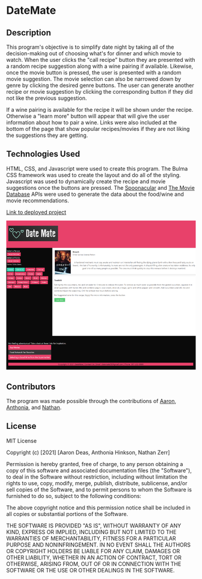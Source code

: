 # DateMate

## Description

This program's objective is to simplify date night by taking all of the decision-making out of choosing what's for dinner and which movie to watch. When the user clicks the "call recipe" button they are presented with a random recipe suggestion along with a wine pairing if available. Likewise, once the movie button is pressed, the user is presented with a random movie suggestion. The movie selection can also be narrowed down by genre by clicking the desired genre buttons. The user can generate another recipe or movie suggestion by clicking the corresponding button if they did not like the previous suggestion.

If a wine pairing is available for the recipe it will be shown under the recipe. Otherwise a "learn more" button will appear that will give the user information about how to pair a wine. Links were also included at the bottom of the page that show popular recipes/movies if they are not liking the suggestions they are getting.


## Technologies Used

HTML, CSS, and Javascript were used to create this program. The Bulma CSS framework was used to create the layout and do all of the styling. Javascript was used to dynamically create the recipe and movie suggestions once the buttons are pressed. The [Spoonacular](https://spoonacular.com/food-api) and [The Movie Database](https://developers.themoviedb.org/3/getting-started/introduction) APIs were used to generate the data about the food/wine and movie recommendations.

[Link to deployed project](https://b00000001.github.io/DateMate/)

![screenshot](https://github.com/b00000001/DateMate/blob/0d0b865da8bc6035c53f9ee6ee0dc37f44923dc8/assets/images/dateMateScreenshot.png)

## Contributors

The program was made possible through the contributions of [Aaron](https://github.com/b00000001), [Anthonia](https://github.com/ahinkson97), and [Nathan](https://github.com/nzerr57).

## License

MIT License

Copyright (c) [2021] [Aaron Deas, Anthonia Hinkson, Nathan Zerr]

Permission is hereby granted, free of charge, to any person obtaining a copy of this software and associated documentation files (the "Software"), to deal in the Software without restriction, including without limitation the rights to use, copy, modify, merge, publish, distribute, sublicense, and/or sell copies of the Software, and to permit persons to whom the Software is furnished to do so, subject to the following conditions:

The above copyright notice and this permission notice shall be included in all copies or substantial portions of the Software.

THE SOFTWARE IS PROVIDED "AS IS", WITHOUT WARRANTY OF ANY KIND, EXPRESS OR IMPLIED, INCLUDING BUT NOT LIMITED TO THE WARRANTIES OF MERCHANTABILITY, FITNESS FOR A PARTICULAR PURPOSE AND NONINFRINGEMENT. IN NO EVENT SHALL THE AUTHORS OR COPYRIGHT HOLDERS BE LIABLE FOR ANY CLAIM, DAMAGES OR OTHER LIABILITY, WHETHER IN AN ACTION OF CONTRACT, TORT OR OTHERWISE, ARISING FROM, OUT OF OR IN CONNECTION WITH THE SOFTWARE OR THE USE OR OTHER DEALINGS IN THE SOFTWARE.
